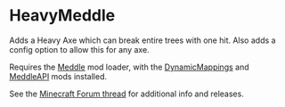 # HeavyMeddle

Adds a Heavy Axe which can break entire trees with one hit.  Also adds a config option to allow this for any axe.

Requires the [Meddle](https://github.com/FyberOptic/Meddle) mod loader, with the [DynamicMappings](https://github.com/FyberOptic/DynamicMappings) and [MeddleAPI](https://github.com/FyberOptic/MeddleAPI) mods installed.

See the [Minecraft Forum thread](http://www.minecraftforum.net/forums/mapping-and-modding/minecraft-mods/2547643-1-9-snapshot-heavy-meddle-embrace-your-inner) for additional info and releases.
